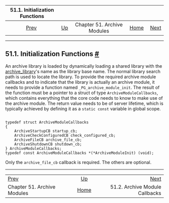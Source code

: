 

|                51.1. Initialization Functions               |                                                          |                             |                                                       |                                                                         |
| :---------------------------------------------------------: | :------------------------------------------------------- | :-------------------------: | ----------------------------------------------------: | ----------------------------------------------------------------------: |
| [Prev](archive-modules.html "Chapter 51. Archive Modules")  | [Up](archive-modules.html "Chapter 51. Archive Modules") | Chapter 51. Archive Modules | [Home](index.html "PostgreSQL 17devel Documentation") |  [Next](archive-module-callbacks.html "51.2. Archive Module Callbacks") |

***

## 51.1. Initialization Functions [#](#ARCHIVE-MODULE-INIT)

An archive library is loaded by dynamically loading a shared library with the [archive\_library](runtime-config-wal.html#GUC-ARCHIVE-LIBRARY)'s name as the library base name. The normal library search path is used to locate the library. To provide the required archive module callbacks and to indicate that the library is actually an archive module, it needs to provide a function named `_PG_archive_module_init`. The result of the function must be a pointer to a struct of type `ArchiveModuleCallbacks`, which contains everything that the core code needs to know to make use of the archive module. The return value needs to be of server lifetime, which is typically achieved by defining it as a `static const` variable in global scope.

```

typedef struct ArchiveModuleCallbacks
{
    ArchiveStartupCB startup_cb;
    ArchiveCheckConfiguredCB check_configured_cb;
    ArchiveFileCB archive_file_cb;
    ArchiveShutdownCB shutdown_cb;
} ArchiveModuleCallbacks;
typedef const ArchiveModuleCallbacks *(*ArchiveModuleInit) (void);
```

Only the `archive_file_cb` callback is required. The others are optional.

***

|                                                             |                                                          |                                                                         |
| :---------------------------------------------------------- | :------------------------------------------------------: | ----------------------------------------------------------------------: |
| [Prev](archive-modules.html "Chapter 51. Archive Modules")  | [Up](archive-modules.html "Chapter 51. Archive Modules") |  [Next](archive-module-callbacks.html "51.2. Archive Module Callbacks") |
| Chapter 51. Archive Modules                                 |   [Home](index.html "PostgreSQL 17devel Documentation")  |                                          51.2. Archive Module Callbacks |
